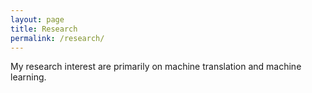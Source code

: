 ```yaml
---
layout: page
title: Research
permalink: /research/
---
```


My research interest are primarily on machine translation and machine learning.



